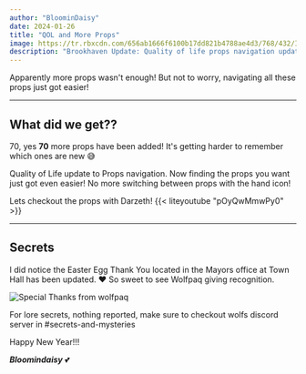 ```yaml
---
author: "BloominDaisy"
date: 2024-01-26
title: "QOL and More Props"
image: https://tr.rbxcdn.com/656ab1666f6100b17dd821b4788ae4d3/768/432/Image/Png
description: "Brookhaven Update: Quality of life props navigation update with 70 new props!"
---
```


Apparently more props wasn't enough! But not to worry, navigating all these props just got easier!

---

## What did we get??

70, yes **70** more props have been added! It's getting harder to remember which ones are new 😅


Quality of Life update to Props navigation. Now finding the props you want just got even easier! No more switching between props with the hand icon!

Lets checkout the props with Darzeth!
{{< liteyoutube "pOyQwMmwPy0" >}}

---


## Secrets

I did notice the Easter Egg Thank You located in the Mayors office at Town Hall has been updated. ❤️ So sweet to see Wolfpaq giving recognition.

![Special Thanks from wolfpaq](/images/bh/special_thanks.jpg)

For lore secrets, nothing reported, make sure to checkout wolfs discord server in #secrets-and-mysteries 

Happy New Year!!!

_**Bloomindaisy**_ <span class="nowrap"><span class="emojify">💕</span>